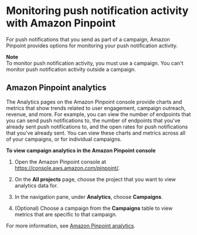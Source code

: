 # Monitoring push notification activity with Amazon Pinpoint<a name="channels-push-monitor"></a>

For push notifications that you send as part of a campaign, Amazon Pinpoint provides options for monitoring your push notification activity\. 

**Note**  
To monitor push notification activity, you must use a campaign\. You can't monitor push notification activity outside a campaign\.

## Amazon Pinpoint analytics<a name="channels-push-monitor-analytics"></a>

The Analytics pages on the Amazon Pinpoint console provide charts and metrics that show trends related to user engagement, campaign outreach, revenue, and more\. For example, you can view the number of endpoints that you can send push notifications to, the number of endpoints that you've already sent push notifications to, and the open rates for push notifications that you've already sent\. You can view these charts and metrics across all of your campaigns, or for individual campaigns\.

**To view campaign analytics in the Amazon Pinpoint console**

1. Open the Amazon Pinpoint console at [https://console\.aws\.amazon\.com/pinpoint/](https://console.aws.amazon.com/pinpoint/)\.

1. On the **All projects** page, choose the project that you want to view analytics data for\.

1. In the navigation pane, under **Analytics**, choose **Campaigns**\.

1. \(Optional\) Choose a campaign from the **Campaigns** table to view metrics that are specific to that campaign\.

For more information, see [Amazon Pinpoint analytics](analytics.md)\.